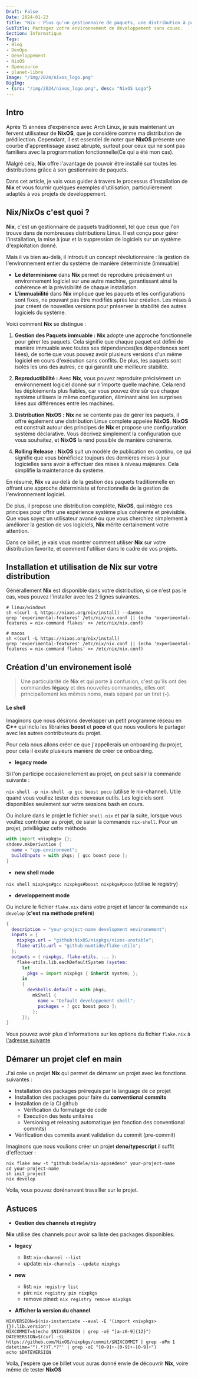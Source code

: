 ```yaml
---
Draft: False
Date: 2024-01-23
Title: "Nix : Plus qu'un gestionnaire de paquets, une distribution à part entière"
SubTitle: Partagez votre environnement de développement sans couac.
Section: Informatique
Tags:
- Blog
- DevOps
- Developpement
- NixOS
- Opensource
- planet-libre
Image: "/img/2024/nixos_logo.png"
BigImg:
- {src: "/img/2024/nixos_logo.png", desc: "NixOS Logo"}
---
```


## Intro

Après 15 années d'expérience avec Arch Linux, je suis maintenant un fervent
utilisateur de **NixOS**, que je considère comme ma distribution de prédilection.
Cependant, il est essentiel de noter que **NixOS** présente une courbe
d'apprentissage assez abrupte, surtout pour ceux qui ne sont pas familiers
avec la programmation fonctionnelle(Ce qui a été mon cas). 

Malgré cela, **Nix** offre l'avantage de pouvoir être installé sur toutes les
distributions grâce à son gestionnaire de paquets. 

Dans cet article, je vais vous guider à travers le processus d'installation
de **Nix** et vous fournir quelques exemples d'utilisation, particulièrement adaptés
à vos projets de developpement.

## Nix/NixOs c'est quoi ?

**Nix**, c'est un gestionnaire de paquets traditionnel, tel que ceux que l'on
trouve dans de nombreuses distributions Linux. Il est conçu pour gérer
l'installation, la mise à jour et la suppression de logiciels sur
un système d'exploitation donné. 

Mais il va bien au-delà, il introduit un concept révolutionnaire : 
la gestion de l'environnement entier du système de manière déterministe (immuable)

- **Le déterminisme** dans **Nix** permet de reproduire précisément
  un environnement logiciel sur une autre machine, garantissant ainsi
  la cohérence et la prévisibilité de chaque installation.
- **L'immuabilité** dans **Nix** implique que les paquets et les configurations
  sont fixes, ne pouvant pas être modifiés après leur création.
  Les mises à jour créent de nouvelles versions pour préserver la stabilité
  des autres logiciels du système.

Voici comment **Nix** se distingue :

1. **Gestion des Paquets immuable :** **Nix** adopte une approche 
fonctionnelle pour gérer les paquets. Cela signifie que chaque paquet est 
défini de manière immuable avec toutes ses dépendances(les dépendences
sont liées), de sorte que vous pouvez avoir plusieurs versions d'un même
logiciel en cours d'exécution sans conflits. De plus, les paquets sont isolés
les uns des autres, ce qui garantit une meilleure stabilité.

2. **Reproductibilité :** Avec **Nix**, vous pouvez reproduire précisément un
environnement logiciel donné sur n'importe quelle machine.
Cela rend les déploiements plus fiables, car vous pouvez être sûr que chaque
système utilisera la même configuration, éliminant ainsi les surprises liées
aux différences entre les machines.

3. **Distribution NixOS :** **Nix** ne se contente pas de gérer les paquets,
il offre également une distribution Linux complète appelée **NixOS**. 
**NixOS** est construit autour des principes de **Nix** et propose une configuration
système déclarative. Vous décrivez simplement la configuration que vous
souhaitez, et **NixOS** la rend possible de manière cohérente.

4. **Rolling Release :** **NixOS** suit un modèle de publication en continu,
ce qui signifie que vous bénéficiez toujours des dernières mises à jour
logicielles sans avoir à effectuer des mises à niveau majeures.
Cela simplifie la maintenance du système.

En résumé, **Nix** va au-delà de la gestion des paquets traditionnelle en offrant
une approche déterministe et fonctionnelle de la gestion de l'environnement
logiciel.

De plus, il propose une distribution complète, **NixOS**, qui intègre ces principes
pour offrir une expérience système plus cohérente et prévisible.
Que vous soyez un utilisateur avancé ou que vous
cherchiez simplement à améliorer la gestion de vos logiciels,
**Nix** mérite certainement votre attention.

Dans ce billet, je vais vous montrer comment utiliser **Nix** sur votre
distribution favorite, et comment l'utiliser dans le cadre de vos projets.

## Installation et utilisation de **Nix** sur votre distribution

Générallement **Nix** est disponible dans votre distribution, si ce n'est pas le
cas, vous pouvez l'installer avec les 2 lignes suivantes.

```shell
# linux/windows
sh <(curl -L https://nixos.org/nix/install) --daemon
grep 'experimental-features' /etc/nix/nix.conf || (echo 'experimental-features = nix-command flakes' >> /etc/nix/nix.conf)

# macos 
sh <(curl -L https://nixos.org/nix/install)
grep 'experimental-features' /etc/nix/nix.conf || (echo 'experimental-features = nix-command flakes' >> /etc/nix/nix.conf)
```
## Création d'un environement isolé

> Une particularité de **Nix** et qui porte à confusion,
c'est qu'ils ont des commandes **légacy** et des nouvelles commandes,
elles ont principallement les mêmes noms, mais séparé par un tiret (**-**).

#### Le shell

Imaginons que nous désirons developper un petit programme réseau en **C++**
qui inclu les librairies **boost** et **poco** et que nous voulions le
partager avec les autres contributeurs du projet.

Pour cela nous allons créer ce que j'appellerais un onboarding du projet, pour
cela il existe plusieurs manière de créer ce onboarding.

- **legacy mode**

Si l'on participe occasionellement au projet, on peut saisir la commande
suivante :

`nix-shell -p nix-shell -p gcc boost poco` (utilise le nix-channel). Utile
quand vous voullez tester des nouveaux outils. Les logiciels sont disponibles
seulement sur votre sessions bash en cours.

Ou inclure dans le projet le fichier `shell.nix` et par la suite, lorsque
vous voullez contribuer au projet, de saisir la commande `nix-shell`.
Pour un projet, priviliègiez cette méthode.

```nix
with import <nixpkgs> {};
stdenv.mkDerivation {
  name = "cpp-environment";
  buildInputs = with pkgs; [ gcc boost poco ];
}
```

- **new shell mode**

`nix shell nixpkgs#gcc nixpkgs#boost nixpkgs#poco` (utilise le registry)

- **developpement mode**

Ou inclure le fichier `flake.nix` dans votre projet et lancer
la commande `nix develop` (**c'est ma méthode préféré**)

```nix
{
  description = "your-project-name development environement";
  inputs = {
    nixpkgs.url = "github:NixOS/nixpkgs/nixos-unstable";
    flake-utils.url = "github:numtide/flake-utils";
  };
  outputs = { nixpkgs, flake-utils, ... }:
    flake-utils.lib.eachDefaultSystem (system:
      let
        pkgs = import nixpkgs { inherit system; };
      in
      {
        devShells.default = with pkgs;
          mkShell {
            name = "Default developpement shell";
            packages = [ gcc boost poco ];
          };
      });
}
```

Vous pouvez avoir plus d'informations sur les options du fichier `flake.nix` à
[l'adresse suivante](https://nixos.wiki/wiki/Flakes)

## Démarer un projet clef en main

J'ai crée un projet **Nix** qui permet de démarer un projet avec les fonctions
suivantes :
- Installation des packages prérequis par le language de ce projet
- Installation des packages pour faire du **conventional commits**
- Installation de la CI github
  - Vérification du formatage de code
  - Execution des tests unitaires
  - Versioning et releasing automatique (en fonction des conventional commits)
- Vérification des commits avant validation du commit (pre-commit)

Imaginons que nous voulions créer un projet **deno/typescript** il suffit
d'effectuer : 

```shell
nix flake new -t "github:badele/nix-apps#deno" your-project-name
cd your-project-name
sh init_project
nix develop
```

Voila, vous pouvez dorénanvant travailler sur le projet.

## Astuces

- **Gestion des channels et registry**

**Nix** utilise des channels pour avoir sa liste des packages disponibles.
- **legacy**  
  - list: `nix-channel --list` 
  - update: `nix-channels --update nixpkgs`
- **new**
  - list: `nix registry list`
  - pin: `nix registry pin nixpkgs`
  - remove pined: `nix registry remove nixpkgs`

- **Afficher la version du channel**

```shell
NIXVERSION=$(nix-instantiate --eval -E '(import <nixpkgs> {}).lib.version')
NIXCOMMIT=$(echo $NIXVERSION | grep -oE "[a-z0-9]{12}")
DATEVERSION=$(curl -sL https://github.com/NixOS/nixpkgs/commit/$NIXCOMMIT | grep -oPm 1 datetime='"(.*?)T.*?"' | grep -oE "[0-9]+-[0-9]+-[0-9]+")
echo $DATEVERSION
```

Voila, j'espère que ce billet vous auras donné envie de découvrir **Nix**,
voire même de tester **NixOS**
